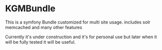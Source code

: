 KGMBundle
=========

This is a symfony Bundle customized for multi site usage. includes solr memcached and many other features

Currently it's under construction and it's for personal use but later when it will be fully tested it will be useful.
